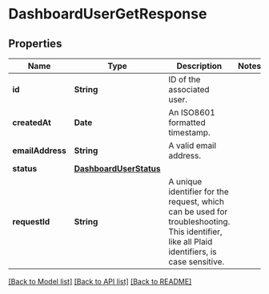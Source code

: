 # DashboardUserGetResponse

## Properties
Name | Type | Description | Notes
------------ | ------------- | ------------- | -------------
**id** | **String** | ID of the associated user. | 
**createdAt** | **Date** | An ISO8601 formatted timestamp. | 
**emailAddress** | **String** | A valid email address. | 
**status** | [**DashboardUserStatus**](DashboardUserStatus.md) |  | 
**requestId** | **String** | A unique identifier for the request, which can be used for troubleshooting. This identifier, like all Plaid identifiers, is case sensitive. | 

[[Back to Model list]](../README.md#documentation-for-models) [[Back to API list]](../README.md#documentation-for-api-endpoints) [[Back to README]](../README.md)


